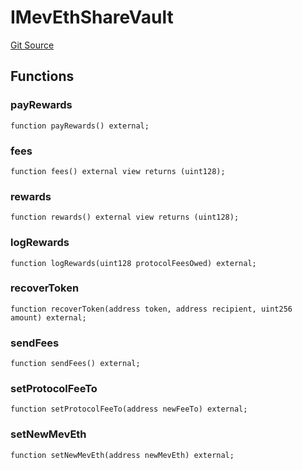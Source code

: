 # IMevEthShareVault

[Git Source](https://github.com/manifoldfinance/mevETH2/blob/b0e2069a5fc2dbba164002d348bd88f3539a53df/src/interfaces/IMevEthShareVault.sol)

## Functions

### payRewards

```solidity
function payRewards() external;
```

### fees

```solidity
function fees() external view returns (uint128);
```

### rewards

```solidity
function rewards() external view returns (uint128);
```

### logRewards

```solidity
function logRewards(uint128 protocolFeesOwed) external;
```

### recoverToken

```solidity
function recoverToken(address token, address recipient, uint256 amount) external;
```

### sendFees

```solidity
function sendFees() external;
```

### setProtocolFeeTo

```solidity
function setProtocolFeeTo(address newFeeTo) external;
```

### setNewMevEth

```solidity
function setNewMevEth(address newMevEth) external;
```
